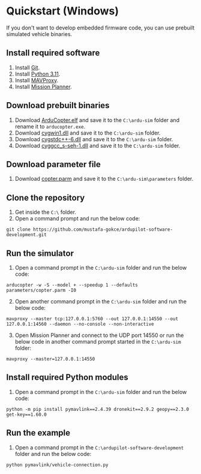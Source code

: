 # Quickstart (Windows)
If you don't want to develop embedded firmware code, you can use prebuilt simulated vehicle binaries.

## Install required software
1. Install [Git](https://github.com/git-for-windows/git/releases/download/v2.45.1.windows.1/Git-2.45.1-64-bit.exe).
2. Install [Python 3.11](https://www.python.org/ftp/python/3.11.9/python-3.11.9-amd64.exe).
3. Install [MAVProxy](https://firmware.ardupilot.org/Tools/MAVProxy/MAVProxySetup-latest.exe).
4. Install [Mission Planner](https://firmware.ardupilot.org/Tools/MissionPlanner/MissionPlanner-latest.msi).

## Download prebuilt binaries
1. Download [ArduCopter.elf](https://firmware.ardupilot.org/Tools/MissionPlanner/sitl/CopterStable/ArduCopter.elf) and save it to the `C:\ardu-sim` folder and rename it to `arducopter.exe`.
2. Download [cygwin1.dll](https://firmware.ardupilot.org/Tools/MissionPlanner/sitl/CopterStable/cygwin1.dll) and save it to the `C:\ardu-sim` folder.
3. Download [cygstdc++-6.dll](https://firmware.ardupilot.org/Tools/MissionPlanner/sitl/CopterStable/cygstdc++-6.dll) and save it to the `C:\ardu-sim` folder.
4. Download [cyggcc_s-seh-1.dll](https://firmware.ardupilot.org/Tools/MissionPlanner/sitl/CopterStable/cyggcc_s-seh-1.dll) and save it to the `C:\ardu-sim` folder.

## Download parameter file
1. Download [copter.parm](https://raw.githubusercontent.com/ArduPilot/ardupilot/master/Tools/autotest/default_params/copter.parm) and save it to the `C:\ardu-sim\parameters` folder.

## Clone the repository
1. Get inside the `C:\` folder.
2. Open a command prompt and run the below code:
```shell
git clone https://github.com/mustafa-gokce/ardupilot-software-development.git
```

## Run the simulator
1. Open a command prompt in the `C:\ardu-sim` folder and run the below code:
```shell
arducopter -w -S --model + --speedup 1 --defaults parameters/copter.parm -I0
```
2. Open another command prompt in the `C:\ardu-sim` folder and run the below code:
```shell
mavproxy --master tcp:127.0.0.1:5760 --out 127.0.0.1:14550 --out 127.0.0.1:14560 --daemon --no-console --non-interactive
```
3. Open Mission Planner and connect to the UDP port 14550 or run the below code in another command prompt started in the `C:\ardu-sim` folder:
```shell
mavproxy --master=127.0.0.1:14550
```

## Install required Python modules
1. Open a command prompt in the `C:\ardu-sim` folder and run the below code:
```shell
python -m pip install pymavlink==2.4.39 dronekit==2.9.2 geopy==2.3.0 get-key==1.60.0
```

## Run the example
1. Open a command prompt in the `C:\ardupilot-software-development` folder and run the below code:
```shell
python pymavlink/vehicle-connection.py
```
